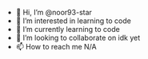- 👋 Hi, I’m @noor93-star
- 👀 I’m interested in learning to code
- 🌱 I’m currently learning to code
- 💞️ I’m looking to collaborate on idk yet
- 📫 How to reach me N/A

<!---
noor93-star/noor93-star is a ✨ special ✨ repository because its `README.md` (this file) appears on your GitHub profile.
You can click the Preview link to take a look at your changes.
--->
